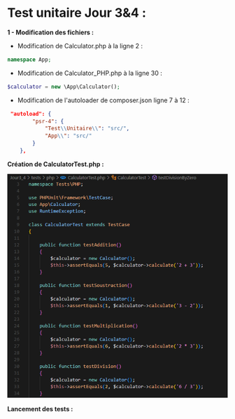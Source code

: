 # **Test unitaire Jour 3&4 :** 

**1 - Modification des fichiers :**

- Modification de Calculator.php à la ligne 2 :
```php
namespace App;
```  
  
- Modification de Calculator_PHP.php à la ligne 30 :
```php
$calculator = new \App\Calculator();
```  

- Modification de l'autoloader de composer.json ligne 7 à 12 :
```json
 "autoload": {
        "psr-4": {
            "Test\\Unitaire\\": "src/",
            "App\\": "src/"
        }
    },
```

**Création de CalculatorTest.php :**

![Image°1](image/1.png)


**Lancement des tests :**


